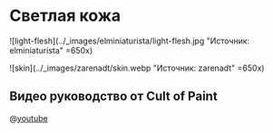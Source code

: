 # Светлая кожа

![light-flesh](../_images/elminiaturista/light-flesh.jpg "Источник: elminiaturista" =650x)

![skin](../_images/zarenadt/skin.webp "Источник: zarenadt" =650x)

## Видео руководство от Cult of Paint

@[youtube](https://youtu.be/8XRBYV2c5mY?si=akGRmgyHjYVT9DJ8)
